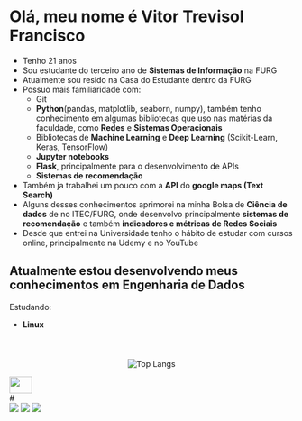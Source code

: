 # Olá, meu nome é Vitor Trevisol Francisco
* Tenho 21 anos
* Sou estudante do terceiro ano de **Sistemas de Informação** na FURG
* Atualmente sou resido na Casa do Estudante dentro da FURG
* Possuo mais familiaridade com:
    * Git
    * **Python**(pandas, matplotlib, seaborn, numpy), também tenho conhecimento em algumas bibliotecas que uso nas matérias da faculdade, como **Redes** e **Sistemas Operacionais**
    * Bibliotecas de **Machine Learning** e **Deep Learning** (Scikit-Learn, Keras, TensorFlow)
    * **Jupyter notebooks**
    * **Flask**, principalmente para o desenvolvimento de APIs 
    * **Sistemas de recomendação**
* Também ja trabalhei um pouco com a **API** do **google maps (Text Search)**
* Alguns desses conhecimentos aprimorei na minha Bolsa de **Ciência de dados** de no ITEC/FURG, onde desenvolvo principalmente **sistemas de recomendação** e também **indicadores e métricas de Redes Sociais**
* Desde que entrei na Universidade tenho o hábito de estudar com cursos online, principalmente na Udemy e no YouTube

## Atualmente estou desenvolvendo meus conhecimentos em Engenharia de Dados

Estudando:
* **Linux**
#
<div style="display: flex; justify-content: center;align-items: center;">


![Top Langs](https://github-readme-stats.vercel.app/api/top-langs/?username=VitorTrevisol&layout=compact&theme=midnight-purple)
</div>
<div style="display: inline_block">
  <img align="center" height="30" width="40" src="https://cdn.jsdelivr.net/gh/devicons/devicon@latest/icons/python/python-original.svg" />
<br/>
#
<div> 
  <a href="https://instagram.com/_vitaoxv" target="_blank"><img src="https://img.shields.io/badge/-Instagram-%23E4405F?style=for-the-badge&logo=instagram&logoColor=white" target="_blank"></a>
  <a href = "mailto:franciscovitoor2@gmail.com"><img src="https://img.shields.io/badge/-Gmail-%23333?style=for-the-badge&logo=gmail&logoColor=white" target="_blank"></a>
  <a href="https://linkedin.com/in/vitortrevisol/" target="_blank"><img src="https://img.shields.io/badge/-LinkedIn-%230077B5?style=for-the-badge&logo=linkedin&logoColor=white" target="_blank"></a> 
  
</div>

